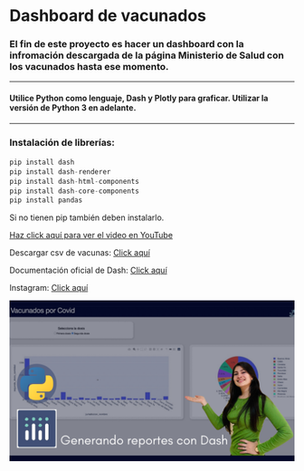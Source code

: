 # Dashboard de vacunados 

### El fin de este proyecto es hacer un dashboard con la infromación descargada de la página Ministerio de Salud con los vacunados hasta ese momento. 

---

#### Utilice Python como lenguaje, Dash y Plotly para graficar. Utilizar la versión de Python 3 en adelante.
 
 ---
### Instalación de librerías:

``` python
pip install dash
pip install dash-renderer
pip install dash-html-components
pip install dash-core-components
pip install pandas
```

Si no tienen pip también deben instalarlo. 

[Haz click aquí para ver el video en YouTube](https://www.youtube.com/watch?v=mI1NYF1dbLU&t=1066s)

Descargar csv de vacunas: [Click aquí](http://datos.salud.gob.ar/dataset/vacunas-contra-covid-19-dosis-aplicadas-en-la-republica-argentina)

Documentación oficial de Dash: [Click aquí](https://dash.plotly.com/)

Instagram: [Click aquí](https://www.instagram.com/nerddatos_/)

![Dashboard terminado](Reporte.png "Dashboard finalizado")
